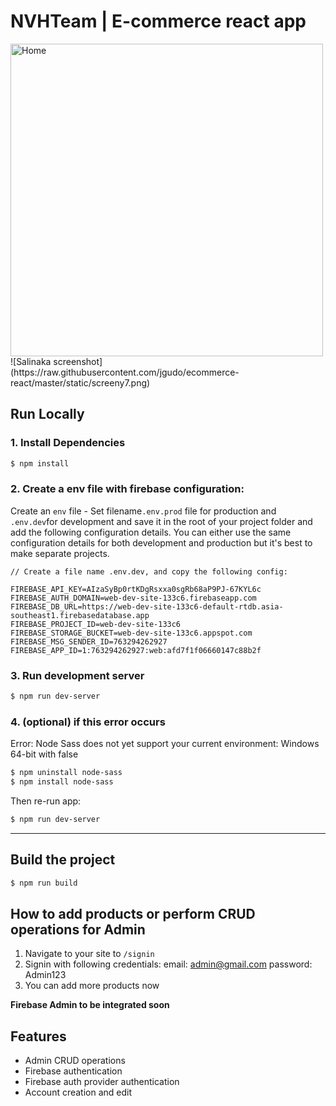 # NVHTeam | E-commerce react app

<img width="500" alt="Home" src="https://user-images.githubusercontent.com/58263449/144641955-8d10f57e-1090-4ab1-ada4-466d98ca5f8b.png">
![Salinaka screenshot](https://raw.githubusercontent.com/jgudo/ecommerce-react/master/static/screeny7.png)

## Run Locally
### 1. Install Dependencies
```sh
$ npm install
```

### 2. Create a env file with firebase configuration:

Create an `env` file - Set filename`.env.prod` file for production and `.env.dev`for development and save it in the root of your project folder
and add the following configuration details. You can either use the same configuration details for both development and production but it's best to make separate projects.

```
// Create a file name .env.dev, and copy the following config:

FIREBASE_API_KEY=AIzaSyBp0rtKDgRsxxa0sgRb68aP9PJ-67KYL6c
FIREBASE_AUTH_DOMAIN=web-dev-site-133c6.firebaseapp.com
FIREBASE_DB_URL=https://web-dev-site-133c6-default-rtdb.asia-southeast1.firebasedatabase.app
FIREBASE_PROJECT_ID=web-dev-site-133c6
FIREBASE_STORAGE_BUCKET=web-dev-site-133c6.appspot.com
FIREBASE_MSG_SENDER_ID=763294262927
FIREBASE_APP_ID=1:763294262927:web:afd7f1f06660147c88b2f

``` 

### 3. Run development server
```sh 
$ npm run dev-server
```
### 4. (optional) if this error occurs
Error: Node Sass does not yet support your current environment: Windows 64-bit with false
```sh
$ npm uninstall node-sass
$ npm install node-sass
```
Then re-run app:
```sh
$ npm run dev-server
```
---

## Build the project
```sh
$ npm run build
```

## How to add products or perform CRUD operations for Admin
1. Navigate to your site to `/signin`
2. Signin with following credentials:
email: admin@gmail.com
password: Admin123
4. You can add more products now
 

**Firebase Admin to be integrated soon**

## Features

* Admin CRUD operations
* Firebase authentication
* Firebase auth provider authentication
* Account creation and edit

